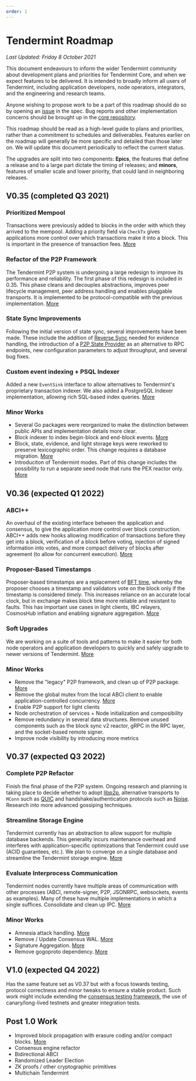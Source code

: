 ```yaml
---
order: 1
---
```


# Tendermint Roadmap

*Last Updated: Friday 8 October 2021*

This document endeavours to inform the wider Tendermint community about development plans and priorities for Tendermint Core, and when we expect features to be delivered. It is intended to broadly inform all users of Tendermint, including application developers, node operators, integrators, and the engineering and research teams.

Anyone wishing to propose work to be a part of this roadmap should do so by opening an [issue](https://github.com/HighStakesSwitzerland/tendermint/issues/new/choose) in the spec. Bug reports and other implementation concerns should be brought up in the [core repository](https://github.com/HighStakesSwitzerland/tendermint).

This roadmap should be read as a high-level guide to plans and priorities, rather than a commitment to schedules and deliverables. Features earlier on the roadmap will generally be more specific and detailed than those later on. We will update this document periodically to reflect the current status.

The upgrades are split into two components: **Epics**, the features that define a release and to a large part dictate the timing of releases; and **minors**, features of smaller scale and lower priority, that could land in neighboring releases.

## V0.35 (completed Q3 2021)

### Prioritized Mempool

Transactions were previously added to blocks in the order with which they arrived to the mempool. Adding a priority field via `CheckTx` gives applications more control over which transactions make it into a block. This is important in the presence of transaction fees. [More](https://github.com/HighStakesSwitzerland/tendermint/blob/master/docs/architecture/adr-067-mempool-refactor.md)

### Refactor of the P2P Framework

The Tendermint P2P system is undergoing a large redesign to improve its performance and reliability. The first phase of this redesign is included in 0.35. This phase cleans and decouples abstractions, improves peer lifecycle management, peer address handling and enables pluggable transports. It is implemented to be protocol-compatible with the previous implementation. [More](https://github.com/HighStakesSwitzerland/tendermint/blob/master/docs/architecture/adr-062-p2p-architecture.md)

### State Sync Improvements

Following the initial version of state sync, several improvements have been made. These include the addition of [Reverse Sync](https://github.com/HighStakesSwitzerland/tendermint/blob/master/docs/architecture/adr-068-reverse-sync.md) needed for evidence handling, the introduction of a [P2P State Provider](https://github.com/HighStakesSwitzerland/tendermint/pull/6807) as an alternative to RPC endpoints, new configuration parameters to adjust throughput, and several bug fixes.

### Custom event indexing + PSQL Indexer

Added a new `EventSink` interface to allow alternatives to Tendermint's proprietary transaction indexer. We also added a PostgreSQL Indexer implementation, allowing rich SQL-based index queries. [More](https://github.com/HighStakesSwitzerland/tendermint/blob/master/docs/architecture/adr-065-custom-event-indexing.md)

### Minor Works

- Several Go packages were reorganized to make the distinction between public APIs and implementation details more clear.
- Block indexer to index begin-block and end-block events. [More](https://github.com/HighStakesSwitzerland/tendermint/pull/6226)
- Block, state, evidence, and light storage keys were reworked to preserve lexicographic order. This change requires a database migration. [More](https://github.com/HighStakesSwitzerland/tendermint/pull/5771)
- Introduciton of Tendermint modes. Part of this change includes the possibility to run a separate seed node that runs the PEX reactor only. [More](https://github.com/HighStakesSwitzerland/tendermint/blob/master/docs/architecture/adr-052-tendermint-mode.md)

## V0.36 (expected Q1 2022)

### ABCI++

An overhaul of the existing interface between the application and consensus, to give the application more control over block construction. ABCI++ adds new hooks allowing modification of transactions before they get into a block, verification of a block before voting, injection of signed information into votes, and more compact delivery of blocks after agreement (to allow for concurrent execution). [More](https://github.com/HighStakesSwitzerland/tendermint/blob/v0.35.x/rfc/004-abci%2B%2B.md)

### Proposer-Based Timestamps

Proposer-based timestamps are a replacement of [BFT time](https://docs.tendermint.com/master/spec/consensus/bft-time.html), whereby the proposer chooses a timestamp and validators vote on the block only if the timestamp is considered *timely*. This increases reliance on an accurate local clock, but in exchange makes block time more reliable and resistant to faults. This has important use cases in light clients, IBC relayers, CosmosHub inflation and enabling signature aggregation. [More](https://github.com/HighStakesSwitzerland/tendermint/blob/master/docs/architecture/adr-071-proposer-based-timestamps.md)

### Soft Upgrades

We are working on a suite of tools and patterns to make it easier for both node operators and application developers to quickly and safely upgrade to newer versions of Tendermint. [More](https://github.com/tendermint/spec/pull/222)

### Minor Works

- Remove the "legacy" P2P framework, and clean up of P2P package. [More](https://github.com/HighStakesSwitzerland/tendermint/issues/5670)
- Remove the global mutex from the local ABCI client to enable application-controlled concurrency. [More](https://github.com/HighStakesSwitzerland/tendermint/issues/7073)
- Enable P2P support for light clients
- Node orchestration of services + Node initialization and composibility
- Remove redundancy in several data structures. Remove unused components such as the block sync v2 reactor, gRPC in the RPC layer, and the socket-based remote signer.
- Improve node visibility by introducing more metrics

## V0.37 (expected Q3 2022)

### Complete P2P Refactor

Finish the final phase of the P2P system. Ongoing research and planning is taking place to decide whether to adopt [libp2p](https://libp2p.io/), alternative transports to `MConn` such as [QUIC](https://en.wikipedia.org/wiki/QUIC) and handshake/authentication protocols such as [Noise](https://noiseprotocol.org/). Research into more advanced gossiping techniques.

### Streamline Storage Engine

Tendermint currently has an abstraction to allow support for multiple database backends. This generality incurs maintenance overhead and interferes with application-specific optimizations that Tendermint could use (ACID guarantees, etc.). We plan to converge on a single database and streamline the Tendermint storage engine. [More](https://github.com/HighStakesSwitzerland/tendermint/pull/6897)

### Evaluate Interprocess Communication

Tendermint nodes currently have multiple areas of communication with other processes (ABCI, remote-signer, P2P, JSONRPC, websockets, events as examples). Many of these have multiple implementations in which a single suffices. Consolidate and clean up IPC. [More](https://github.com/HighStakesSwitzerland/tendermint/blob/master/docs/rfc/rfc-002-ipc-ecosystem.md)

### Minor Works

- Amnesia attack handling. [More](https://github.com/HighStakesSwitzerland/tendermint/issues/5270)
- Remove / Update Consensus WAL. [More](https://github.com/HighStakesSwitzerland/tendermint/issues/6397)
- Signature Aggregation. [More](https://github.com/HighStakesSwitzerland/tendermint/issues/1319)
- Remove gogoproto dependency. [More](https://github.com/HighStakesSwitzerland/tendermint/issues/5446)

## V1.0 (expected Q4 2022)

Has the same feature set as V0.37 but with a focus towards testing, protocol correctness and minor tweaks to ensure a stable product. Such work might include extending the [consensus testing framework](https://github.com/HighStakesSwitzerland/tendermint/issues/5920), the use of canary/long-lived testnets and greater integration tests.

## Post 1.0 Work

- Improved block propagation with erasure coding and/or compact blocks. [More](https://github.com/tendermint/spec/issues/347)
- Consensus engine refactor
- Bidirectional ABCI
- Randomized Leader Election
- ZK proofs / other cryptographic primitives
- Multichain Tendermint
